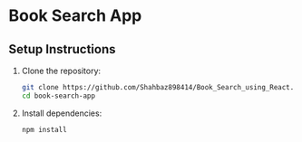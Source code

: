 # Book Search App

## Setup Instructions

1. Clone the repository:
   ```bash
   git clone https://github.com/Shahbaz898414/Book_Search_using_React.git
   cd book-search-app

2. Install dependencies:

   ```bash
   npm install
